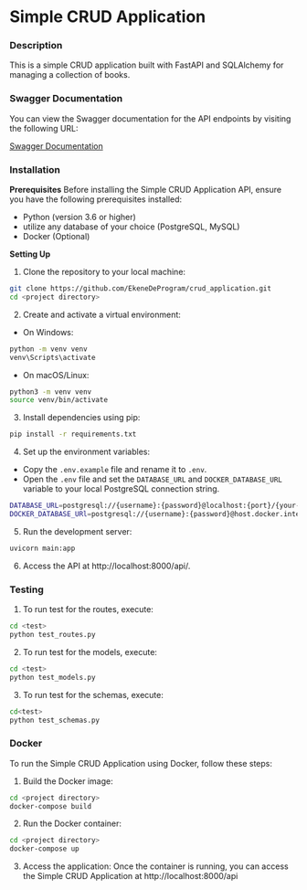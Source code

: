 # Simple CRUD Application

### Description
This is a simple CRUD application built with FastAPI and SQLAlchemy for managing a collection of books.

### Swagger Documentation

You can view the Swagger documentation for the API endpoints by visiting the following URL:

[Swagger Documentation](http://localhost:8000/docs)


### Installation

**Prerequisites**
Before installing the Simple CRUD Application API, ensure you have the following prerequisites installed:

* Python (version 3.6 or higher)
* utilize any database of your choice (PostgreSQL, MySQL)
* Docker (Optional)

**Setting Up**

1. Clone the repository to your local machine:
```bash
git clone https://github.com/EkeneDeProgram/crud_application.git
cd <project directory>
```

2. Create and activate a virtual environment:

* On Windows:
```bash
python -m venv venv
venv\Scripts\activate
```

* On macOS/Linux:
```bash
python3 -m venv venv
source venv/bin/activate
```

3. Install dependencies using pip:
```bash
pip install -r requirements.txt
```

4. Set up the environment variables:
* Copy the `.env.example` file and rename it to `.env`.
* Open the `.env` file and set the `DATABASE_URL` and `DOCKER_DATABASE_URL` variable to your local PostgreSQL connection string.
```bash
DATABASE_URL=postgresql://{username}:{password}@localhost:{port}/{your-database-name}
DOCKER_DATABASE_URl=postgresql://{username}:{password}@host.docker.internal:{port}/{your-database-name}
```

5. Run the development server:
```bash
uvicorn main:app
```

6. Access the API at http://localhost:8000/api/.

### Testing

1. To run test for the routes, execute:
```bash
cd <test>
python test_routes.py
```

2. To run test for the models, execute:
```bash
cd <test>
python test_models.py
```

3. To run test for the schemas, execute:
```bash
cd<test>
python test_schemas.py
```

### Docker

To run the Simple CRUD Application using Docker, follow these steps:

1. Build the Docker image:
```bash
cd <project directory>
docker-compose build
```

2. Run the Docker container:
```bash
cd <project directory>
docker-compose up
```

3. Access the application:
Once the container is running, you can access the Simple CRUD Application at http://localhost:8000/api
